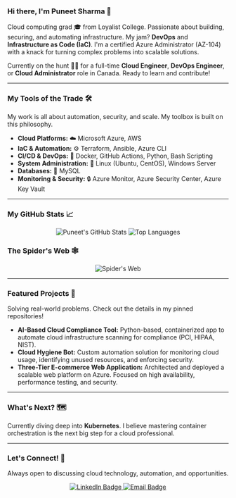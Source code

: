 ### Hi there, I'm Puneet Sharma 👋

Cloud computing grad 🎓 from Loyalist College. Passionate about building, securing, and automating infrastructure. My jam? **DevOps** and **Infrastructure as Code (IaC)**. I'm a certified Azure Administrator (AZ-104) with a knack for turning complex problems into scalable solutions.

Currently on the hunt 🕵️‍♂️ for a full-time **Cloud Engineer**, **DevOps Engineer**, or **Cloud Administrator** role in Canada. Ready to learn and contribute!

---

### My Tools of the Trade 🛠️

My work is all about automation, security, and scale. My toolbox is built on this philosophy.

* **Cloud Platforms:** ☁️ Microsoft Azure, AWS
* **IaC & Automation:** ⚙️ Terraform, Ansible, Azure CLI
* **CI/CD & DevOps:** 🚀 Docker, GitHub Actions, Python, Bash Scripting
* **System Administration:** 🐧 Linux (Ubuntu, CentOS), Windows Server
* **Databases:** 💾 MySQL
* **Monitoring & Security:** 🔒 Azure Monitor, Azure Security Center, Azure Key Vault

---

### My GitHub Stats 📈

<p align="center">
  <img src="https://github-readme-stats.vercel.app/api?username=Puneetsharmatech&show_icons=true&theme=dark" alt="Puneet's GitHub Stats" />
  <img src="https://github-readme-stats.vercel.app/api/top-langs/?username=Puneetsharmatech&layout=compact&theme=dark" alt="Top Languages" />
</p>

### The Spider's Web 🕸️

<p align="center">
  <img src="https://github-profile-summary-cards.vercel.app/api/activities?username=PuneetSharma07&theme=github_dark_green" alt="Spider's Web" />
</p>

---

### Featured Projects 🚀

Solving real-world problems. Check out the details in my pinned repositories!

* **AI-Based Cloud Compliance Tool:** Python-based, containerized app to automate cloud infrastructure scanning for compliance (PCI, HIPAA, NIST).
* **Cloud Hygiene Bot:** Custom automation solution for monitoring cloud usage, identifying unused resources, and enforcing security.
* **Three-Tier E-commerce Web Application:** Architected and deployed a scalable web platform on Azure. Focused on high availability, performance testing, and security.

---

### What's Next? 🗺️

Currently diving deep into **Kubernetes**. I believe mastering container orchestration is the next big step for a cloud professional.

---

### Let's Connect! 💬

Always open to discussing cloud technology, automation, and opportunities.

<p align="center">
  <a href="https://www.linkedin.com/in/Puneetsharmatech" target="_blank">
    <img src="https://img.shields.io/badge/LinkedIn-Connect-0077B5?style=for-the-badge&logo=linkedin&logoColor=white" alt="LinkedIn Badge">
  </a>
  <a href="mailto:Puneetsharma201120@gmail.com" target="_blank">
    <img src="https://img.shields.io/badge/Email-Get%20in%20Touch-D14836?style=for-the-badge&logo=gmail&logoColor=white" alt="Email Badge">
  </a>
</p>




